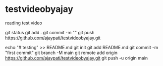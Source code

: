 # testvideobyajay
reading test video

git status
git add .
git commit -m ""
git push https://github.com/ajaypati/testvideobyajay.git




echo "# testing" >> README.md
git init
git add README.md
git commit -m "first commit"
git branch -M main
git remote add origin https://github.com/ajaypati/testvideobyajay.git
git push -u origin main


